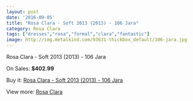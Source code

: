 ```yaml
---
layout: post
date: '2016-09-05'
title: "Rosa Clara - Soft 2013 (2013) - 106 Jara"
category: Rosa Clara
tags: ["dresses","rosa","formal","clara","fantastic"]
image: http://img.metalkind.com/93631-thickbox_default/106-jara.jpg
---
```

Rosa Clara - Soft 2013 (2013) - 106 Jara

On Sales: **$402.99**
<a href="https://www.metalkind.com/en/rosa-clara/8944-106-jara.html"><amp-img layout="responsive" width="600" height="600" src="//img.metalkind.com/93631-thickbox_default/106-jara.jpg" alt="Rosa Clara - Soft 2013 (2013) - 106 Jara 0" /></a>

Buy it: [Rosa Clara - Soft 2013 (2013) - 106 Jara](https://www.metalkind.com/en/rosa-clara/8944-106-jara.html "Rosa Clara - Soft 2013 (2013) - 106 Jara")

View more: [Rosa Clara](https://www.metalkind.com/en/173-rosa-clara "Rosa Clara")